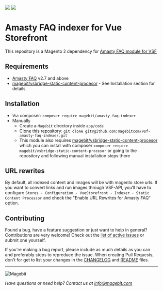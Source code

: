 <p align="left">
    <a href="https://github.com/magebitcom/vsf-amasty-faq-indexer"><img src="https://img.shields.io/github/v/tag/magebitcom/vsf-amasty-faq-indexer" /></a>
    <a href="https://packagist.org/packages/magebit/amasty-faq-indexer"><img src="https://img.shields.io/packagist/v/magebit/amasty-faq-indexer" /></a>
</p>

# Amasty FAQ indexer for Vue Storefront
This repository is a Magento 2 dependency for [Amasty FAQ module for VSF](https://github.com/magebitcom/vsf-amasty-faq)

## Requirements
- [Amasty FAQ](https://amasty.com/faq-and-product-questions-for-magento-2.html) v2.7 and above
- [magebit/vsbridge-static-content-procesor](https://github.com/magebitcom/static-content-processor) - See Installation section for details

## Installation

- Via composer: `composer require magebit/amasty-faq-indexer`
- Manually
    - Create a `Magebit` directory inside `app/code`
    - Clone this repository: `git clone git@github.com:magebitcom/vsf-amasty-faq-indexer.git`
    - This module also requires [magebit/vsbridge-static-content-procesor](https://github.com/magebitcom/static-content-processor)
    which you can install with composer `composer require magebit/vsbridge-static-content-procesor` or going to the repository and following manual installation steps there

## URL rewrites
By default, all indexed content and images will be with magento store urls. If you want to convert links and run images through VSF-API, you'll have to configure `Stores - Configuration - VueStorefront - Indexer - Static Content Processor` and check the "Enable URL Rewrites for Amasty FAQ" option.

## Contributing
Found a bug, have a feature suggestion or just want to help in general?
Contributions are very welcome! Check out the [list of active issues](https://github.com/magebitcom/vsf-amasty-faq-indexer/issues) or submit one yourself.

If you're making a bug report, please include as much details as you can and preferably steps to repreduce the issue.
When creating Pull Requests, don't for get to list your changes in the [CHANGELOG](/CHANGELOG.md) and [README](/README.md) files.

---

![Magebit](https://magebit.com/img/magebit-logo-2x.png)

*Have questions or need help? Contact us at info@magebit.com*



